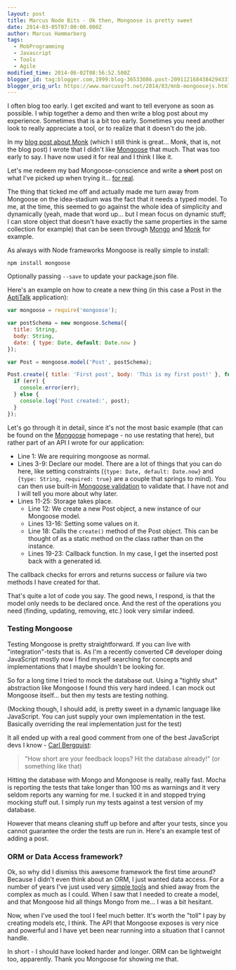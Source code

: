 ```yaml
---
layout: post
title: Marcus Node Bits - Ok then, Mongoose is pretty sweet
date: 2014-03-05T07:00:00.000Z
author: Marcus Hammarberg
tags:
  - MobProgramming
  - Javascript
  - Tools
  - Agile
modified_time: 2014-06-02T08:56:52.500Z
blogger_id: tag:blogger.com,1999:blog-36533086.post-2091121684384294337
blogger_orig_url: https://www.marcusoft.net/2014/03/mnb-mongoosejs.html
---
```


I often blog too early. I get excited and want to tell everyone as soon as possible. I whip together a demo and then write a blog post about my experience. Sometimes that is a bit too early. Sometimes you need another look to really appreciate a tool, or to realize that it doesn't do the job.

In my [blog post about Monk](https://www.marcusoft.net/2014/02/mnb-monk.html) (which I still think is great... Monk, that is, not the blog post) I wrote that I didn't like [Mongoose](http://mongoosejs.com/) that much. That was too early to say. I have now used it for real and I think I like it.

Let's me redeem my bad Mongoose-conscience and write a ~~short~~ post on what I've picked up when trying it... [for real](http://github.com/aptitud/AptiTalk).

The thing that ticked me off and actually made me turn away from Mongoose on the idea-stadium was the fact that it needs a typed model. To me, at the time, this seemed to go against the whole idea of simplicity and dynamically (yeah, made that word up... but I mean focus on dynamic stuff; I can store object that doesn't have exactly the same properties in the same collection for example) that can be seen through [Mongo](http://www.mongodb.org/) and [Monk](https://github.com/LearnBoost/monk) for example.

As always with Node frameworks Mongoose is really simple to install:

`npm install mongoose`

Optionally passing `--save` to update your package.json file.

Here's an example on how to create a new thing (in this case a Post in the [AptiTalk](http://github.com/aptitud/AptiTalk) application):

```javascript
var mongoose = require('mongoose');

var postSchema = new mongoose.Schema({
  title: String,
  body: String,
  date: { type: Date, default: Date.now }
});

var Post = mongoose.model('Post', postSchema);

Post.create({ title: 'First post', body: 'This is my first post!' }, function(err, post) {
  if (err) {
    console.error(err);
  } else {
    console.log('Post created:', post);
  }
});
```

Let's go through it in detail, since it's not the most basic example (that can be found on the [Mongoose](http://mongoosejs.com/) homepage - no use restating that here), but rather part of an API I wrote for our application:

- Line 1: We are requiring mongoose as normal.
- Lines 3-9: Declare our model. There are a lot of things that you can do here, like setting constraints (`{type: Date, default: Date.now}` and `{type: String, required: true}` are a couple that springs to mind). You can then use built-in [Mongoose validation](http://mongoosejs.com/docs/validation.html) to validate that. I have not and I will tell you more about why later.
- Lines 11-25: Storage takes place.
  - Line 12: We create a new Post object, a new instance of our Mongoose model.
  - Lines 13-16: Setting some values on it.
  - Line 18: Calls the `create()` method of the Post object. This can be thought of as a static method on the class rather than on the instance.
  - Lines 19-23: Callback function. In my case, I get the inserted post back with a generated id.

The callback checks for errors and returns success or failure via two methods I have created for that.

That's quite a lot of code you say. The good news, I respond, is that the model only needs to be declared once. And the rest of the operations you need (finding, updating, removing, etc.) look very similar indeed.

### Testing Mongoose

Testing Mongoose is pretty straightforward. If you can live with "integration"-tests that is. As I'm a recently converted C# developer doing JavaScript mostly now I find myself searching for concepts and implementations that I maybe shouldn't be looking for.

So for a long time I tried to mock the database out. Using a "tightly shut" abstraction like Mongoose I found this very hard indeed. I can mock out Mongoose itself... but then my tests are testing nothing.

(Mocking though, I should add, is pretty sweet in a dynamic language like JavaScript. You can just supply your own implementation in the test. Basically overriding the real implementation just for the test)

It all ended up with a real good comment from one of the best JavaScript devs I know - [Carl Bergquist](https://twitter.com/CarlBergquist):

> "How short are your feedback loops? Hit the database already!" (or something like that)

Hitting the database with Mongo and Mongoose is really, really fast. Mocha is reporting the tests that take longer than 100 ms as warnings and it very seldom reports any warning for me. I sucked it in and stopped trying mocking stuff out. I simply run my tests against a test version of my database.

However that means cleaning stuff up before and after your tests, since you cannot guarantee the order the tests are run in. Here's an example test of adding a post.

### ORM or Data Access framework?

Ok, so why did I dismiss this awesome framework the first time around? Because I didn't even think about an ORM, I just wanted data access. For a number of years I've just used very [simple tools](https://github.com/markrendle/Simple.Data) and shied away from the complex as much as I could. When I saw that I needed to create a model, and that Mongoose hid all things Mongo from me... I was a bit hesitant.

Now, when I've used the tool I feel much better. It's worth the "toll" I pay by creating models etc, I think. The API that Mongoose exposes is very nice and powerful and I have yet been near running into a situation that I cannot handle.

In short - I should have looked harder and longer. ORM can be lightweight too, apparently. Thank you Mongoose for showing me that.
